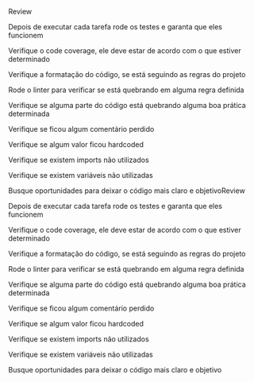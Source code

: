 Review

Depois de executar cada tarefa rode os testes e garanta que eles funcionem

Verifique o code coverage, ele deve estar de acordo com o que estiver determinado

Verifique a formatação do código, se está seguindo as regras do projeto

Rode o linter para verificar se está quebrando em alguma regra definida

Verifique se alguma parte do código está quebrando alguma boa prática determinada

Verifique se ficou algum comentário perdido

Verifique se algum valor ficou hardcoded

Verifique se existem imports não utilizados

Verifique se existem variáveis não utilizadas

Busque oportunidades para deixar o código mais claro e objetivoReview

Depois de executar cada tarefa rode os testes e garanta que eles funcionem

Verifique o code coverage, ele deve estar de acordo com o que estiver determinado

Verifique a formatação do código, se está seguindo as regras do projeto

Rode o linter para verificar se está quebrando em alguma regra definida

Verifique se alguma parte do código está quebrando alguma boa prática determinada

Verifique se ficou algum comentário perdido

Verifique se algum valor ficou hardcoded

Verifique se existem imports não utilizados

Verifique se existem variáveis não utilizadas

Busque oportunidades para deixar o código mais claro e objetivo